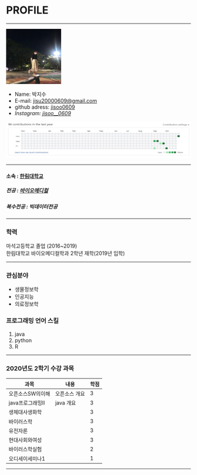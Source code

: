 # PROFILE
---
<img src=tkwls.jpg height=150 width=150> 

* Name: 박지수  
* E-mail: jisu20000609@gmail.com  
* github adress: [jisoo0609][github]       
* *Instagram: [jisoo__0609][instagram]*         

<img src=2zadf.jpg height=100 width=750>


---

#### 소속 : [한림대학교][Hallym]    
##### 전공 : [바이오메디컬][biomedical]
##### 복수전공 : 빅데이터전공

------
### 학력
마석고등학교 졸업 (2016~2019)    
한림대학교 바이오메디컬학과 2학년 재학(2019년 입학)

----

### 관심분야   
* 생물정보학
* 인공지능
* 의료정보학

### 프로그래밍 언어 스킬   
1. java  
3. python
4. R

--------------

### 2020년도 2학기 수강 과목

|과목|내용|학점|
|---|---|---|
|오픈소스SW의이해|오픈소스 개요|3|
|java프로그래밍II|java 개요|3|
|생체대사생화학||3|
|바이러스학||3|
|유전자론||3|
|현대사회와여성||3|
|바이러스학실험||2|
|오디세이세미나1||1|


-----------



[Hallym]: https://www.hallym.ac.kr/
[github]: http://github.com/jisoo0609
[instagram]: https://www.instagram.com/jisoo__0609/
[biomedical]: https://biomedical.hallym.ac.kr/



